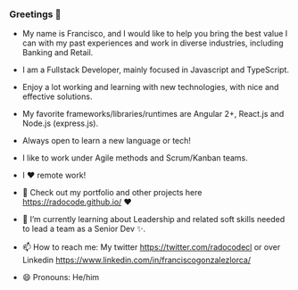 ### Greetings 👋

- My name is Francisco, and I would like to help you bring the best value I can with my past experiences and work in diverse industries, including Banking and Retail.

- I am a Fullstack Developer, mainly focused in Javascript and TypeScript.

- Enjoy a lot working and learning with new technologies, with nice and effective solutions.

- My favorite frameworks/libraries/runtimes are Angular 2+, React.js and Node.js (express.js).

- Always open to learn a new language or tech!

- I like to work under Agile methods and Scrum/Kanban teams.

- I ♥ remote work!

- 🔭 Check out my portfolio and other projects here https://radocode.github.io/ ❤️
- 🌱 I’m currently learning about Leadership and related soft skills needed to lead a team as a Senior Dev ✨.
- 📫 How to reach me: My twitter https://twitter.com/radocodecl or over Linkedin https://www.linkedin.com/in/franciscogonzalezlorca/
- 😄 Pronouns: He/him
